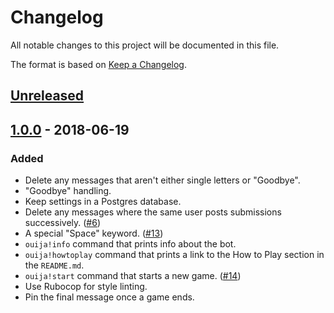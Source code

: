 # Changelog
All notable changes to this project will be documented in this file.

The format is based on [Keep a Changelog](https://keepachangelog.com/en/1.0.0/).

## [Unreleased]

## [1.0.0] - 2018-06-19
### Added
- Delete any messages that aren't either single letters or "Goodbye".
- "Goodbye" handling.
- Keep settings in a Postgres database.
- Delete any messages where the same user posts submissions successively. ([#6])
- A special "Space" keyword. ([#13])
- `ouija!info` command that prints info about the bot.
- `ouija!howtoplay` command that prints a link to the How to Play section in the `README.md`.
- `ouija!start` command that starts a new game. ([#14])
- Use Rubocop for style linting.
- Pin the final message once a game ends.

[#6]: https://github.com/connorshea/ouija-bot/pull/6
[#13]: https://github.com/connorshea/ouija-bot/pull/13
[#14]: https://github.com/connorshea/ouija-bot/pull/14

[Unreleased]: https://github.com/connorshea/ouija-bot/compare/v1.0.0...HEAD
[1.0.0]: https://github.com/connorshea/ouija-bot/compare/b00da172b81f63ce4a6a41d17b93ae61e24b96c6...v1.0.0
